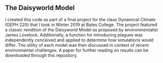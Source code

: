 ## The Daisyworld Model
I created this code as part of a final project for the class Dynamical Climate (GEPH 220) that I took in Winter 2019 at Bates College. The project featured a classic rendition of the Daisyworld Model as proposed by environmentalist James Lovelock. Additionally, a function for introducing plagues was independently conceived and applied to determine how simulations would differ. The utility of each model was then discussed in context of recent environmental challenges. A paper for further reading on results can be downloaded through this repository.
